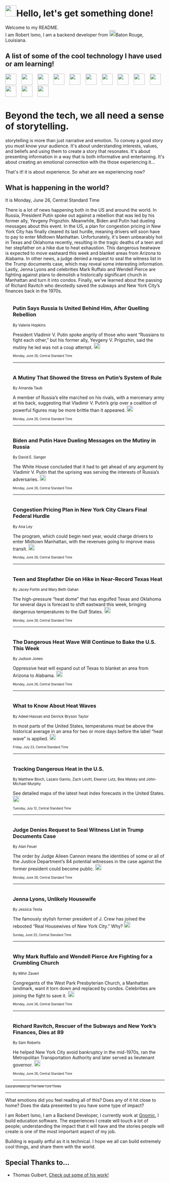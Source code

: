 <h1><img src="https://emojis.slackmojis.com/emojis/images/1643514375/3493/hot-coffee.gif?1643514375" width="35"/>Hello, let's get something done!</h1>

<p>Welcome to my README.<br/>
I am Robert Ismo, I am a backend developer from <img src="https://emojis.slackmojis.com/emojis/images/1638395689/50435/moulin_rouge.png?1638395689" width="20"/>Baton Rouge, Louisiana.</p>
<h2>A list of some of the cool technology I have used or am learning!</h2>
<p>
<img src="https://emojis.slackmojis.com/emojis/images/1643516091/21142/meow_bongotap.gif?1643516091" width="35" alt="">
<img src="https://img.shields.io/badge/Favorite%20Frontend%20Framework-SvelteKit-f83903" alt="">
<img src="https://img.shields.io/badge/Second%20Favorite-Vue-40b581" alt="">
<img src="https://img.shields.io/badge/Most%20Used%20Runtime-Nodejs-78b061" alt="">
<img src="https://emojis.slackmojis.com/emojis/images/1643517416/34482/fire.gif?1643517416" width="35" alt="">
<img src="https://img.shields.io/badge/Javascript%20But%20Better-Typescript-0078ca" alt="">
<img src="https://img.shields.io/badge/Favorite%20Language-Elixir-3e244d" alt="">
<img src="https://img.shields.io/badge/Containerize%20Everything-Docker-6ac9ef" alt="">
<img src="https://emojis.slackmojis.com/emojis/images/1643514596/5999/meow_party.gif?1643514596" width="35" alt="">
<img src="https://img.shields.io/badge/API%20Love%20Language-Graphql-de32a5" alt="">
<img src="https://img.shields.io/badge/Our%20Favorite%20Version%20Controller-Git-e94f33" alt="">
<img src="https://img.shields.io/badge/Favorite%20Database-Redis-d42d1d" alt="">
<img src="https://emojis.slackmojis.com/emojis/images/1643514559/5584/deployparrot.gif?1643514559" width="35" alt="">
<img src="https://img.shields.io/badge/Container%20Interstate-RabbitMQ-f66200" alt="">
<img src="https://img.shields.io/badge/Gotta%20Learn-Kubernetes-316adf" alt="">
<img src="https://img.shields.io/badge/Really%20Mature%20Now-WASM-654fef" alt="">
<img src="https://emojis.slackmojis.com/emojis/images/1666642497/61942/dance_vibe.gif?1666642497" width="35" alt="">
<img src="https://img.shields.io/badge/For%20My%20M1-ARM64-657d96" alt="">
<img src="https://img.shields.io/badge/Loving%20This%20So%20Much-TailwindCSS-17bcb5" alt="">
<img src="https://img.shields.io/badge/Cool%20Build%20Tool-Vite-f9cb24" alt="">
<img src="https://emojis.slackmojis.com/emojis/images/1669231376/62819/working-on-it.gif?1669231376" width="35" alt="">
<img src="https://img.shields.io/badge/Fun%20and%20Easy%20Database-MongoDB-5f8c49" alt="">
<img src="https://img.shields.io/badge/JS%20Life%20Support-NPM-c73737" alt="">
<img src="https://img.shields.io/badge/I%20Liked%20It-DynamoDB-0073b9" alt="">
<img src="https://emojis.slackmojis.com/emojis/images/1643514045/46/question.gif?1643514045" width="35" alt="">
<img src="https://img.shields.io/badge/cool-React-60d6f9" alt="">
<img src="https://img.shields.io/badge/Future%20Big%20Project-Lambda-f37e00" alt="">
<img src="https://img.shields.io/badge/NPM%20But%20Better-PNPM-f1aa07" alt="">
<img src="https://emojis.slackmojis.com/emojis/images/1643514943/9662/fbwow.gif?1643514943" width="35" alt="">
<img src="https://img.shields.io/badge/First%20Language-C-662079" alt="">
<img src="https://img.shields.io/badge/Where%20I%20Deploy%20Frontend-Vercel-000000" alt="">
<img src="https://img.shields.io/badge/Who%20Does%20not%20Want%20an%20App-Swift-f9492a" alt="">
<img src="https://emojis.slackmojis.com/emojis/images/1643514058/151/javascript.png?1643514058" width="35" alt="">
<img src="https://img.shields.io/badge/cool-Python-fbd542" alt="">
<img src="https://img.shields.io/badge/Favorite%20Something-Stripe-656cdc" alt="">
<img src="https://img.shields.io/badge/Of%20Course-HTML5-ed6327" alt="">
<img src="https://emojis.slackmojis.com/emojis/images/1660415405/60731/bomb.gif?1660415405" width="35" alt="">
<img src="https://img.shields.io/badge/hate-CSS-2964ec" alt="">
<img src="https://img.shields.io/badge/Learning-CircleCI-141215" alt="">
<img src="https://img.shields.io/badge/Learning-Rust-fbbb3b" alt="">
<img src="https://emojis.slackmojis.com/emojis/images/1660415397/60712/writing-hand.gif?1660415397" width="35" alt="">
<img src="https://img.shields.io/badge/Dev%20Browser%20of%20Choice-Firefox-cc4e26" alt="">
<img src="https://img.shields.io/badge/Recoverying%20From%20Windows-UNIX-1781e3" alt="">
<img src="https://img.shields.io/badge/LOVE-LogSeq-90c1c2" alt="">
<img src="https://emojis.slackmojis.com/emojis/images/1643514066/223/kirby.gif?1643514066" width="35" alt="">
<img src="https://img.shields.io/badge/Daily%20Driver-MacOS-e6e6e8" alt="">
<img src="https://img.shields.io/badge/Git%20Server-Github-000000" alt="">
<img src="https://img.shields.io/badge/enjoyable-EC2-f17428" alt="">
<img src="https://emojis.slackmojis.com/emojis/images/1643514239/2069/excited.gif?1643514239" width="35" alt="">
</p>
<h1>Beyond the tech, we all need a sense of storytelling.</h1>
<p>storytelling is more than just narrative and emotion. To convey a good story you must know your audience. It's about understanding interests, values, and beliefs and using them to create a story that resonates. It's about presenting information in a way that is both informative and entertaining. It's about creating an emotional connection with the those experiencing it...</p>
<p>That's it! it is about experience. So what are we experiencing now?</p>
<h2>What is happening in the world?</h2>
<p>It is Monday, June 26, Central Standard Time</p>
<p>
There is a lot of news happening both in the US and around the world. In Russia, President Putin spoke out against a rebellion that was led by his former ally, Yevgeny Prigozhin. Meanwhile, Biden and Putin had dueling messages about this event. In the US, a plan for congestion pricing in New York City has finally cleared its last hurdle, meaning drivers will soon have to pay to enter Midtown Manhattan. Unfortunately, it&#39;s been unbearably hot in Texas and Oklahoma recently, resulting in the tragic deaths of a teen and her stepfather on a hike due to heat exhaustion. This dangerous heatwave is expected to move eastward this week and blanket areas from Arizona to Alabama. In other news, a judge denied a request to seal the witness list in the Trump documents case, which may reveal some interesting information. Lastly, Jenna Lyons and celebrities Mark Ruffalo and Wendell Pierce are fighting against plans to demolish a historically significant church in Manhattan and turn it into condos. Finally, we’ve learned about the passing of Richard Ravitch who devotedly saved the subways and New York City’s finances back in the 1970s.</p>
<ol>
<img src="https://img.shields.io/badge/-world-blue" alt="">
<h3>Putin Says Russia Is United Behind Him, After Quelling Rebellion</h3>
<sub>By Valerie Hopkins</sub>
<p>President Vladimir V. Putin spoke angrily of those who want “Russians to fight each other,” but his former ally, Yevgeny V. Prigozhin, said the mutiny he led was not a coup attempt.  <a href="https://nyti.ms/44e1lrm"><img src="https://developer.nytimes.com/files/poweredby_nytimes_30b.png?v=1583354208352" height="20"></a></p>
<sub><sub>Monday, June 26, Central Standard Time</sub></sub>
<hr/>
<img src="https://img.shields.io/badge/-world-blue" alt="">
<h3>A Mutiny That Showed the Stress on Putin’s System of Rule</h3>
<sub>By Amanda Taub</sub>
<p>A member of Russia’s elite marched on his rivals, with a mercenary army at his back, suggesting that Vladimir V. Putin’s grip over a coalition of powerful figures may be more brittle than it appeared.  <a href="https://nyti.ms/3CTCJsh"><img src="https://developer.nytimes.com/files/poweredby_nytimes_30b.png?v=1583354208352" height="20"></a></p>
<sub><sub>Monday, June 26, Central Standard Time</sub></sub>
<hr/>
<img src="https://img.shields.io/badge/-us-blue" alt="">
<h3>Biden and Putin Have Dueling Messages on the Mutiny in Russia</h3>
<sub>By David E. Sanger</sub>
<p>The White House concluded that it had to get ahead of any argument by Vladimir V. Putin that the uprising was serving the interests of Russia’s adversaries.  <a href="https://nyti.ms/42U99h2"><img src="https://developer.nytimes.com/files/poweredby_nytimes_30b.png?v=1583354208352" height="20"></a></p>
<sub><sub>Monday, June 26, Central Standard Time</sub></sub>
<hr/>
<img src="https://img.shields.io/badge/-nyregion-blue" alt="">
<h3>Congestion Pricing Plan in New York City Clears Final Federal Hurdle</h3>
<sub>By Ana Ley</sub>
<p>The program, which could begin next year, would charge drivers to enter Midtown Manhattan, with the revenues going to improve mass transit.  <a href="https://nyti.ms/3JsZcQD"><img src="https://developer.nytimes.com/files/poweredby_nytimes_30b.png?v=1583354208352" height="20"></a></p>
<sub><sub>Monday, June 26, Central Standard Time</sub></sub>
<hr/>
<img src="https://img.shields.io/badge/-us-blue" alt="">
<h3>Teen and Stepfather Die on Hike in Near-Record Texas Heat</h3>
<sub>By Jacey Fortin and Mary Beth Gahan</sub>
<p>The high-pressure “heat dome” that has engulfed Texas and Oklahoma for several days is forecast to shift eastward this week, bringing dangerous temperatures to the Gulf States.  <a href="https://nyti.ms/3Px1an4"><img src="https://developer.nytimes.com/files/poweredby_nytimes_30b.png?v=1583354208352" height="20"></a></p>
<sub><sub>Monday, June 26, Central Standard Time</sub></sub>
<hr/>
<img src="https://img.shields.io/badge/-us-blue" alt="">
<h3>The Dangerous Heat Wave Will Continue to Bake the U.S. This Week</h3>
<sub>By Judson Jones</sub>
<p>Oppressive heat will expand out of Texas to blanket an area from Arizona to Alabama.  <a href="https://nyti.ms/3PuHf8g"><img src="https://developer.nytimes.com/files/poweredby_nytimes_30b.png?v=1583354208352" height="20"></a></p>
<sub><sub>Monday, June 26, Central Standard Time</sub></sub>
<hr/>
<img src="https://img.shields.io/badge/-us-blue" alt="">
<h3>What to Know About Heat Waves</h3>
<sub>By Adeel Hassan and Derrick Bryson Taylor</sub>
<p>In most parts of the United States, temperatures must be above the historical average in an area for two or more days before the label “heat wave” is applied.  <a href="https://nyti.ms/2UzbLUB"><img src="https://developer.nytimes.com/files/poweredby_nytimes_30b.png?v=1583354208352" height="20"></a></p>
<sub><sub>Friday, July 23, Central Standard Time</sub></sub>
<hr/>
<img src="https://img.shields.io/badge/-us-blue" alt="">
<h3>Tracking Dangerous Heat in the U.S.</h3>
<sub>By Matthew Bloch, Lazaro Gamio, Zach Levitt, Eleanor Lutz, Bea Malsky and John-Michael Murphy</sub>
<p>See detailed maps of the latest heat index forecasts in the United States.  <a href="https://nyti.ms/3calp8v"><img src="https://developer.nytimes.com/files/poweredby_nytimes_30b.png?v=1583354208352" height="20"></a></p>
<sub><sub>Tuesday, July 12, Central Standard Time</sub></sub>
<hr/>
<img src="https://img.shields.io/badge/-us-blue" alt="">
<h3>Judge Denies Request to Seal Witness List in Trump Documents Case</h3>
<sub>By Alan Feuer</sub>
<p>The order by Judge Aileen Cannon means the identities of some or all of the Justice Department’s 84 potential witnesses in the case against the former president could become public.  <a href="https://nyti.ms/3r5ucA3"><img src="https://developer.nytimes.com/files/poweredby_nytimes_30b.png?v=1583354208352" height="20"></a></p>
<sub><sub>Monday, June 26, Central Standard Time</sub></sub>
<hr/>
<img src="https://img.shields.io/badge/-style-blue" alt="">
<h3>Jenna Lyons, Unlikely Housewife</h3>
<sub>By Jessica Testa</sub>
<p>The famously stylish former president of J. Crew has joined the rebooted “Real Housewives of New York City.” Why?  <a href="https://nyti.ms/3r00kF9"><img src="https://developer.nytimes.com/files/poweredby_nytimes_30b.png?v=1583354208352" height="20"></a></p>
<sub><sub>Sunday, June 25, Central Standard Time</sub></sub>
<hr/>
<img src="https://img.shields.io/badge/-nyregion-blue" alt="">
<h3>Why Mark Ruffalo and Wendell Pierce Are Fighting for a Crumbling Church</h3>
<sub>By Mihir Zaveri</sub>
<p>Congregants of the West Park Presbyterian Church, a Manhattan landmark, want it torn down and replaced by condos. Celebrities are joining the fight to save it.  <a href="https://nyti.ms/3NowDVL"><img src="https://developer.nytimes.com/files/poweredby_nytimes_30b.png?v=1583354208352" height="20"></a></p>
<sub><sub>Monday, June 26, Central Standard Time</sub></sub>
<hr/>
<img src="https://img.shields.io/badge/-nyregion-blue" alt="">
<h3>Richard Ravitch, Rescuer of the Subways and New York’s Finances, Dies at 89</h3>
<sub>By Sam Roberts</sub>
<p>He helped New York City avoid bankruptcy in the mid-1970s, ran the Metropolitan Transportation Authority and later served as lieutenant governor.  <a href="https://nyti.ms/44jR516"><img src="https://developer.nytimes.com/files/poweredby_nytimes_30b.png?v=1583354208352" height="20"></a></p>
<sub><sub>Monday, June 26, Central Standard Time</sub></sub>
<hr/>
</ol>
<a href="https://developer.nytimes.com"><sub><sub>Data provided by The New York Times</sub></sub></a>
<hr/>
<p>What emotions did you feel reading all of this? Does any of it hit close to home? Does the data presented to you have some type of impact?</p>
<p>I am Robert Ismo, I am a Backend Developer, I currently work at <a href="https://gnomic.education/">Gnomic</a>, I build education software. The experiences I create will touch a lot of people; understanding the impact that it will have and the stories people will create is one of the most important aspect of my job.</p>
<p>Building is equally artful as it is technical. I hope we all can build extremely cool things, and share them with the world.</p>
<h2>Special Thanks to...</h2>
<ul>
<li>Thomas Guibert, <a href="https://github.com/thmsgbrt/thmsgbrt">Check out some of his work!</a></li>
</ul>